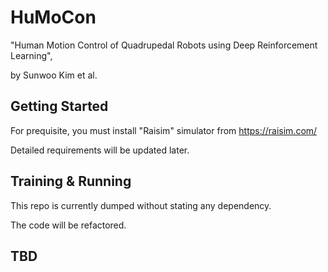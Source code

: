 # HuMoCon

"Human Motion Control of Quadrupedal Robots using Deep Reinforcement Learning",

by Sunwoo Kim et al. 


## Getting Started

For prequisite, you must install "Raisim" simulator from https://raisim.com/

Detailed requirements will be updated later.

## Training & Running

This repo is currently dumped without stating any dependency.

The code will be refactored. 

## TBD


